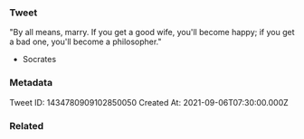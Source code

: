 ### Tweet
"By all means, marry. If you get a good wife, you'll become happy; if you get a bad one, you'll become a philosopher."

- Socrates

### Metadata
Tweet ID: 1434780909102850050
Created At: 2021-09-06T07:30:00.000Z

### Related

